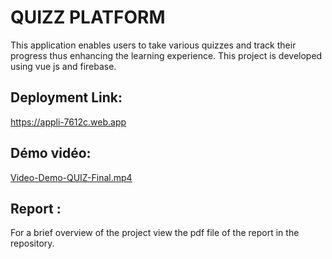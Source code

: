# QUIZZ PLATFORM

This application enables users to take various quizzes and track their progress thus enhancing the learning experience. This project is developed using vue js and firebase.

## Deployment Link:
https://appli-7612c.web.app

## Démo vidéo:
[Video-Demo-QUIZ-Final.mp4](https://um6p-my.sharepoint.com/:v:/g/personal/ikram_benfellah_um6p_ma/EQPPpvtWHkNEry-easeUNQUBzw-6byrhNdQiZ2gXSz3opA)

## Report :
For a brief overview of the project view the pdf file of the report in the repository.
